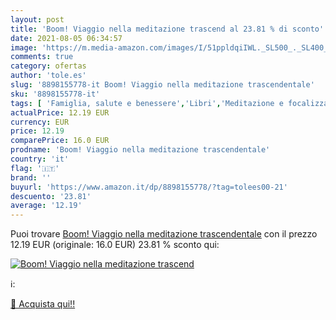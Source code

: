 ```yaml
---
layout: post
title: 'Boom! Viaggio nella meditazione trascend al 23.81 % di sconto'
date: 2021-08-05 06:34:57
image: 'https://m.media-amazon.com/images/I/51ppldqiIWL._SL500_._SL400_.jpg'
comments: true
category: ofertas
author: 'tole.es'
slug: '8898155778-it Boom! Viaggio nella meditazione trascendentale'
sku: '8898155778-it'
tags: [ 'Famiglia, salute e benessere','Libri','Meditazione e focalizzazione','Mente, corpo e spirito', ]
actualPrice: 12.19 EUR
currency: EUR
price: 12.19
comparePrice: 16.0 EUR
prodname: 'Boom! Viaggio nella meditazione trascendentale'
country: 'it'
flag: '🇮🇹'
brand: ''
buyurl: 'https://www.amazon.it/dp/8898155778/?tag=tolees00-21'
descuento: '23.81'
average: '12.19'
---
```


Puoi trovare [Boom! Viaggio nella meditazione trascendentale](https://www.amazon.it/dp/8898155778/?tag=tolees00-21) con il prezzo 12.19 EUR (originale: 16.0 EUR) 23.81 % sconto qui:

[![Boom! Viaggio nella meditazione trascend](https://m.media-amazon.com/images/I/51ppldqiIWL._SL500_._SL400_.jpg)](https://www.amazon.it/dp/8898155778/?tag=tolees00-21)

ℹ️:


[🛒 Acquista qui!!](https://www.amazon.it/dp/8898155778/?tag=tolees00-21)
